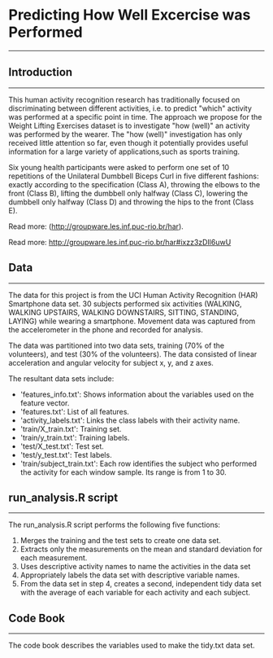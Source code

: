 
# Predicting How Well Excercise was Performed
  -----------------------------------------

## Introduction
   ------------

This human activity recognition research has traditionally focused on discriminating between different activities, i.e. to predict "which" activity was performed at a specific point in time. The approach we propose for the Weight Lifting Exercises dataset is to investigate "how (well)" an activity was performed by the wearer. The "how (well)" investigation has only received little attention so far, even though it potentially provides useful information for a large variety of applications,such as sports training.

Six young health participants were asked to perform one set of 10 repetitions of the Unilateral Dumbbell Biceps Curl in five different fashions: exactly according to the specification (Class A), throwing the elbows to the front (Class B), lifting the dumbbell only halfway (Class C), lowering the dumbbell only halfway (Class D) and throwing the hips to the front (Class E).

Read more: (http://groupware.les.inf.puc-rio.br/har).

Read more: http://groupware.les.inf.puc-rio.br/har#ixzz3zDIl6uwU  

## Data
   ----
   
The data for this project is from the UCI Human Activity Recognition (HAR) Smartphone data set. 30 subjects performed six activities (WALKING, WALKING UPSTAIRS, WALKING DOWNSTAIRS, SITTING, STANDING, LAYING) while wearing a smartphone. Movement data was captured from the accelerometer in the phone and recorded for analysis.

The data was partitioned into two data sets, training (70% of the volunteers), and test (30% of the volunteers). The data consisted of linear acceleration and angular velocity for subject x, y, and z axes.

The resultant data sets include:

* 'features_info.txt': Shows information about the variables used on the feature vector.
* 'features.txt': List of all features.
* 'activity_labels.txt': Links the class labels with their activity name.
* 'train/X_train.txt': Training set.
* 'train/y_train.txt': Training labels.
* 'test/X_test.txt': Test set.
* 'test/y_test.txt': Test labels.
* 'train/subject_train.txt': Each row identifies the subject who performed the activity for each window sample. Its range is from 1 to 30.

## run_analysis.R script
   ---------------------
   
The run_analysis.R script performs the following five functions:

1. Merges the training and the test sets to create one data set.
2. Extracts only the measurements on the mean and standard deviation for each measurement. 
3. Uses descriptive activity names to name the activities in the data set
4. Appropriately labels the data set with descriptive variable names. 
5. From the data set in step 4, creates a second, independent tidy data set with the average of each variable for each activity and each subject.

## Code Book
   ---------
    
The code book describes the variables used to make the tidy.txt data set.






